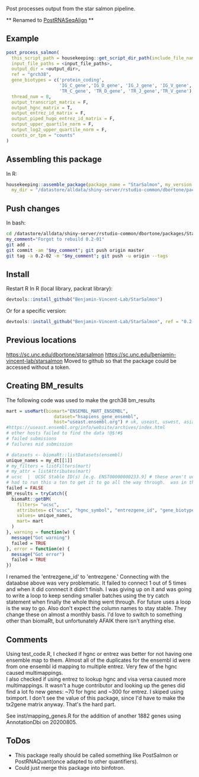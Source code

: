 Post processes output from the star salmon pipeline.

** Renamed to [PostRNASeqAlign](https://github.com/Benjamin-Vincent-Lab/PostRNASeqAlign) **

## Example
``` r
post_process_salmon(
  this_script_path = housekeeping::get_script_dir_path(include_file_name = T),
  input_file_paths = <input_file_paths>,
  output_dir = <output_dir>,
  ref = "grch38",
  gene_biotypes = c('protein_coding', 
                    'IG_C_gene','IG_D_gene', 'IG_J_gene', 'IG_V_gene',
                    'TR_C_gene', 'TR_D_gene', 'TR_J_gene','TR_V_gene'),
  thread_num = 8,
  output_transcript_matrix = F,
  output_hgnc_matrix = T,
  output_entrez_id_matrix = F,
  output_piped_hugo_entrez_id_matrix = F,
  output_upper_quartile_norm = F,
  output_log2_upper_quartile_norm = F,
  counts_or_tpm = "counts"
)
```

## Assembling this package
In R:
``` r
housekeeping::assemble_package(package_name = "StarSalmon", my_version = "0.2-02",
  my_dir = "/datastore/alldata/shiny-server/rstudio-common/dbortone/packages/StarSalmon")
```

## Push changes
In bash:
``` bash
cd /datastore/alldata/shiny-server/rstudio-common/dbortone/packages/StarSalmon
my_comment="Forgot to rebuild 0.2-01"
git add .
git commit -am "$my_comment"; git push origin master
git tag -a 0.2-02 -m "$my_comment"; git push -u origin --tags
```

## Install
Restart R
In R (local library, packrat library):
``` r
devtools::install_github("Benjamin-Vincent-Lab/StarSalmon")
```

Or for a specific version:
``` r
devtools::install_github("Benjamin-Vincent-Lab/StarSalmon", ref = "0.2-02")
```

## Previous locations
https://sc.unc.edu/dbortone/starsalmon
https://sc.unc.edu/benjamin-vincent-lab/starsalmon
Moved to github so that the package could be accessed without a token.

## Creating BM_results
The following code was used to make the grch38 bm_results
``` r
mart = useMart(biomart="ENSEMBL_MART_ENSEMBL",
                  dataset="hsapiens_gene_ensembl", 
                  host="useast.ensembl.org") # uk, useast, uswest, asia was intermitant, www was hardley ever working
#https://useast.ensembl.org/info/website/archives/index.html
# other hosts failed to find the data !@$!#$
# failed submisions
# failures mid submission

# datasets <- biomaRt::listDatasets(ensembl)
unique_names = my_dt[[1]]
# my_filters = listFilters(mart)
# my_attr = listAttributes(mart)
# ucsc  |  UCSC Stable ID(s) [e.g. ENST00000000233.9] # these aren't ucsc!?!
# had to run this a ton to get it to go all the way through.  was in the process of breaking it up into a loop when it ran through so I saved it.
failed = FALSE
BM_results = tryCatch({
  biomaRt::getBM(
    filters= "ucsc",
    attributes= c("ucsc", "hgnc_symbol", "entrezgene_id", "gene_biotype"),
    values= unique_names,
    mart= mart
  )
}, warning = function(w) {
  message("Got warning")
  failed = TRUE
}, error = function(e) {
  message("Got error")
  failed = TRUE
})
```
I renamed the 'entrezgene_id' to 'entrezgene.' Connecting with the dataabse above was very problematic.  It failed to connect 1 out of 5 times and when it did connnect it didn't finish.  I was giving up on it and was going to write a loop to keep sending smaller batches using the try catch statement when finally the whole thing went through.  For future uses a loop is the way to go.  Also don't expect the column names to stay stable.  They change these on almost a monthly basis.  I'd love to switch to something other than biomaRt, but unfortunately AFAIK there isn't anything else.


## Comments
Using test_code.R, I checked if hgnc or entrez was better for not having one ensemble map to them.  Almost all of the duplicates for the ensembl id were from one ensembl id mapping to multiple entrez. Very few of the hgnc caused multimappings.  
I also checked if using entrez to lookup hgnc and visa versa caused more multimappings.  It wasn't a huge contributor and looking up the genes did find a lot fo new genes:  ~70 for hgnc and ~300 for entrez.
I skiped using tximport.  I don't see the value of this package, since I'd have to make the tx2gene matrix anyway. That's the hard part.

See inst/mapping_genes.R for the addition of another 1882 genes using AnnotationDbi on 20200805.

## ToDos
* This package really should be called something like PostSalmon or PostRNAQuant(once adapted to other quantifiers).
* Could just merge this package into binfotron.
